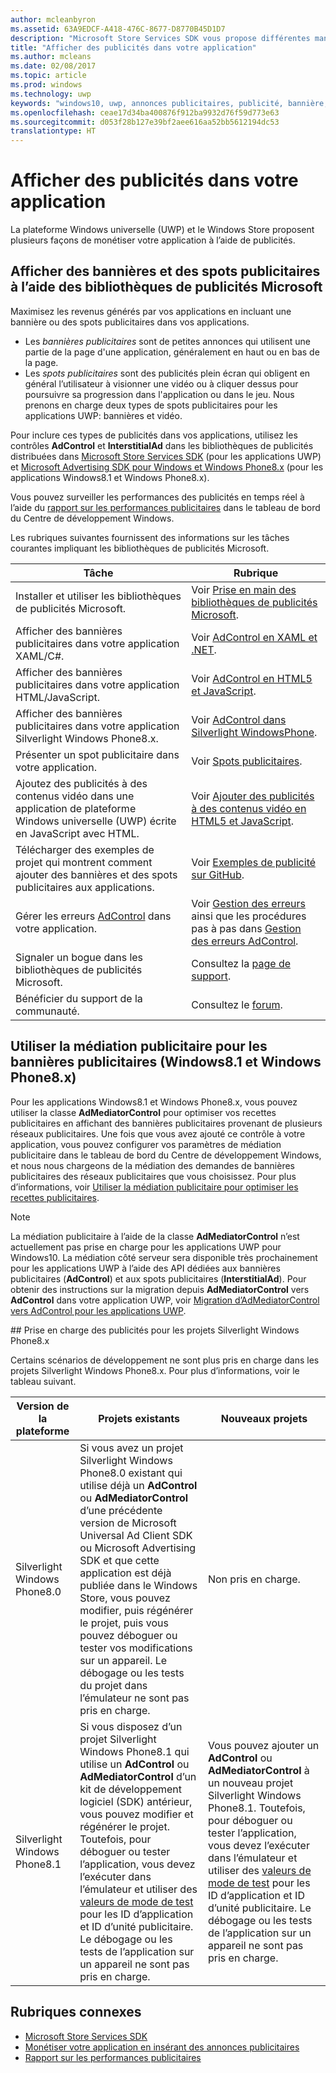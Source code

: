 ```yaml
---
author: mcleanbyron
ms.assetid: 63A9EDCF-A418-476C-8677-D8770B45D1D7
description: "Microsoft Store Services SDK vous propose différentes manières de monétiser votre application avec des publicités."
title: "Afficher des publicités dans votre application"
ms.author: mcleans
ms.date: 02/08/2017
ms.topic: article
ms.prod: windows
ms.technology: uwp
keywords: "windows10, uwp, annonces publicitaires, publicité, bannière, spot publicitaire"
ms.openlocfilehash: ceae17d34ba400876f912ba9932d76f59d773e63
ms.sourcegitcommit: d053f28b127e39bf2aee616aa52bb5612194dc53
translationtype: HT
---
```

# <a name="display-ads-in-your-app"></a>Afficher des publicités dans votre application


La plateforme Windows universelle (UWP) et le Windows Store proposent plusieurs façons de monétiser votre application à l’aide de publicités.

## <a name="display-banner-and-interstitial-ads-using-the-microsoft-advertising-libraries"></a>Afficher des bannières et des spots publicitaires à l’aide des bibliothèques de publicités Microsoft

Maximisez les revenus générés par vos applications en incluant une bannière ou des spots publicitaires dans vos applications.

* Les *bannières publicitaires* sont de petites annonces qui utilisent une partie de la page d'une application, généralement en haut ou en bas de la page.
* Les *spots publicitaires* sont des publicités plein écran qui obligent en général l’utilisateur à visionner une vidéo ou à cliquer dessus pour poursuivre sa progression dans l'application ou dans le jeu. Nous prenons en charge deux types de spots publicitaires pour les applications UWP: bannières et vidéo.

Pour inclure ces types de publicités dans vos applications, utilisez les contrôles **AdControl** et **InterstitialAd** dans les bibliothèques de publicités distribuées dans [Microsoft Store Services SDK](http://aka.ms/store-em-sdk) (pour les applications UWP) et [Microsoft Advertising SDK pour Windows et Windows Phone8.x](http://aka.ms/store-8-sdk) (pour les applications Windows8.1 et Windows Phone8.x).

Vous pouvez surveiller les performances des publicités en temps réel à l’aide du [rapport sur les performances publicitaires](../publish/advertising-performance-report.md) dans le tableau de bord du Centre de développement Windows.

Les rubriques suivantes fournissent des informations sur les tâches courantes impliquant les bibliothèques de publicités Microsoft.

|  Tâche    | Rubrique |               
|----------|-------|
| Installer et utiliser les bibliothèques de publicités Microsoft.     | Voir [Prise en main des bibliothèques de publicités Microsoft](get-started-with-microsoft-advertising-libraries.md).        |
| Afficher des bannières publicitaires dans votre application XAML/C#.     | Voir [AdControl en XAML et .NET](adcontrol-in-xaml-and--net.md).        |
| Afficher des bannières publicitaires dans votre application HTML/JavaScript.     | Voir [AdControl en HTML5 et JavaScript](adcontrol-in-html-5-and-javascript.md).        |
| Afficher des bannières publicitaires dans votre application Silverlight Windows Phone8.x.     | Voir [AdControl dans Silverlight WindowsPhone](adcontrol-in-windows-phone-silverlight.md).        |
| Présenter un spot publicitaire dans votre application.     | Voir [Spots publicitaires](interstitial-ads.md).       |
| Ajoutez des publicités à des contenus vidéo dans une application de plateforme Windows universelle (UWP) écrite en JavaScript avec HTML.   |  Voir [Ajouter des publicités à des contenus vidéo en HTML5 et JavaScript](add-advertisements-to-video-content.md).  |
| Télécharger des exemples de projet qui montrent comment ajouter des bannières et des spots publicitaires aux applications.     |Voir [Exemples de publicité sur GitHub](http://aka.ms/githubads).       |
| Gérer les erreurs [AdControl](https://msdn.microsoft.com/library/windows/apps/microsoft.advertising.winrt.ui.adcontrol.aspx) dans votre application.     | Voir [Gestion des erreurs](error-handling-with-advertising-libraries.md) ainsi que les procédures pas à pas dans [Gestion des erreurs AdControl](adcontrol-error-handling.md).       |
| Signaler un bogue dans les bibliothèques de publicités Microsoft.     | Consultez la [page de support](https://go.microsoft.com/fwlink/p/?LinkId=331508).        |
| Bénéficier du support de la communauté.     | Consultez le [forum](http://go.microsoft.com/fwlink/p/?LinkId=401266).       |

                            

## <a name="use-ad-mediation-for-banner-ads-windows-81-and-windows-phone-8x"></a>Utiliser la médiation publicitaire pour les bannières publicitaires (Windows8.1 et Windows Phone8.x)

Pour les applications Windows8.1 et Windows Phone8.x, vous pouvez utiliser la classe **AdMediatorControl** pour optimiser vos recettes publicitaires en affichant des bannières publicitaires provenant de plusieurs réseaux publicitaires. Une fois que vous avez ajouté ce contrôle à votre application, vous pouvez configurer vos paramètres de médiation publicitaire dans le tableau de bord du Centre de développement Windows, et nous nous chargeons de la médiation des demandes de bannières publicitaires des réseaux publicitaires que vous choisissez. Pour plus d’informations, voir [Utiliser la médiation publicitaire pour optimiser les recettes publicitaires](https://msdn.microsoft.com/library/windows/apps/xaml/dn864359.aspx).

> [!NOTE]
> La médiation publicitaire à l’aide de la classe **AdMediatorControl** n’est actuellement pas prise en charge pour les applications UWP pour Windows10. La médiation côté serveur sera disponible très prochainement pour les applications UWP à l’aide des API dédiées aux bannières publicitaires (**AdControl**) et aux spots publicitaires (**InterstitialAd**). Pour obtenir des instructions sur la migration depuis **AdMediatorControl** vers **AdControl** dans votre application UWP, voir [Migration d’AdMediatorControl vers AdControl pour les applications UWP](migrate-from-admediatorcontrol-to-adcontrol.md).

<span id="silverlight_support"/>
## <a name="advertising-support-for-windows-phone-8x-silverlight-projects"></a>Prise en charge des publicités pour les projets Silverlight Windows Phone8.x

Certains scénarios de développement ne sont plus pris en charge dans les projets Silverlight Windows Phone8.x. Pour plus d’informations, voir le tableau suivant.

|  Version de la plateforme  |  Projets existants    |   Nouveaux projets  |
|-----------------|----------------|--------------|
| Silverlight Windows Phone8.0     |  Si vous avez un projet Silverlight Windows Phone8.0 existant qui utilise déjà un **AdControl** ou **AdMediatorControl** d’une précédente version de Microsoft Universal Ad Client SDK ou Microsoft Advertising SDK et que cette application est déjà publiée dans le Windows Store, vous pouvez modifier, puis régénérer le projet, puis vous pouvez déboguer ou tester vos modifications sur un appareil. Le débogage ou les tests du projet dans l’émulateur ne sont pas pris en charge.  |  Non pris en charge.  |
| Silverlight Windows Phone8.1    |  Si vous disposez d’un projet Silverlight Windows Phone8.1 qui utilise un **AdControl** ou **AdMediatorControl** d’un kit de développement logiciel (SDK) antérieur, vous pouvez modifier et régénérer le projet. Toutefois, pour déboguer ou tester l’application, vous devez l’exécuter dans l’émulateur et utiliser des [valeurs de mode de test](test-mode-values.md) pour les ID d’application et ID d’unité publicitaire. Le débogage ou les tests de l’application sur un appareil ne sont pas pris en charge.  |   Vous pouvez ajouter un **AdControl** ou **AdMediatorControl** à un nouveau projet Silverlight Windows Phone8.1. Toutefois, pour déboguer ou tester l’application, vous devez l’exécuter dans l’émulateur et utiliser des [valeurs de mode de test](test-mode-values.md) pour les ID d’application et ID d’unité publicitaire. Le débogage ou les tests de l’application sur un appareil ne sont pas pris en charge. |

## <a name="related-topics"></a>Rubriques connexes

* [Microsoft Store Services SDK](microsoft-store-services-sdk.md)
* [Monétiser votre application en insérant des annonces publicitaires](http://go.microsoft.com/fwlink/p/?LinkId=699559)
* [Rapport sur les performances publicitaires](../publish/advertising-performance-report.md)
